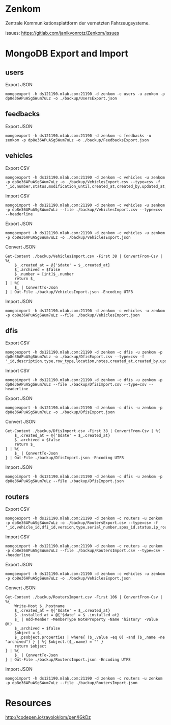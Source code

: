 # Zenkom

Zentrale Kommunikationsplattform der vernetzten Fahrzeugsysteme.

issues: https://gitlab.com/janikvonrotz/Zenkom/issues

# MongoDB Export and Import

## users

Export JSON

    mongoexport -h ds121190.mlab.com:21190 -d zenkom -c users -u zenkom -p dp8e36APuASgSWum7uLz -o ./backup/UsersExport.json

## feedbacks

Export JSON

    mongoexport -h ds121190.mlab.com:21190 -d zenkom -c feedbacks -u zenkom -p dp8e36APuASgSWum7uLz -o ./backup/FeedbacksExport.json

## vehicles

Export CSV

    mongoexport -h ds121190.mlab.com:21190 -d zenkom -c vehicles -u zenkom -p dp8e36APuASgSWum7uLz -o ./backup/VehiclesExport.csv --type=csv -f '_id,number,status,modification_until,created_at,created_by,updated_at,updated_by'

Import CSV

    mongoimport -h ds121190.mlab.com:21190 -d zenkom -c vehicles -u zenkom -p dp8e36APuASgSWum7uLz --file ./backup/VehiclesImport.csv --type=csv --headerline

Export JSON

    mongoexport -h ds121190.mlab.com:21190 -d zenkom -c vehicles -u zenkom -p dp8e36APuASgSWum7uLz -o ./backup/VehiclesExport.json

Convert JSON

    Get-Content ./backup/VehiclesImport.csv -First 38 | ConvertFrom-Csv | %{
        $_.created_at = @{'$date' = $_.created_at}
        $_.archived = $false
        $_.number = [int]$_.number
        return $_
    } | %{
        $_ | ConvertTo-Json
    } | Out-File ./backup/VehiclesImport.json -Encoding UTF8

Import JSON

    mongoimport -h ds121190.mlab.com:21190 -d zenkom -c vehicles -u zenkom -p dp8e36APuASgSWum7uLz --file ./backup/VehiclesImport.json

## dfis

Export CSV

    mongoexport -h ds121190.mlab.com:21190 -d zenkom -c dfis -u zenkom -p dp8e36APuASgSWum7uLz -o ./backup/DfisExport.csv --type=csv -f '_id,description,type,row_type,location,notes,created_at,created_by,updated_at,updated_by,archived'

Import CSV

    mongoimport -h ds121190.mlab.com:21190 -d zenkom -c dfis -u zenkom -p dp8e36APuASgSWum7uLz --file ./backup/DfisImport.csv --type=csv --headerline

Export JSON

    mongoexport -h ds121190.mlab.com:21190 -d zenkom -c dfis -u zenkom -p dp8e36APuASgSWum7uLz -o ./backup/DfisExport.json

Convert JSON

    Get-Content ./backup/DfisImport.csv -First 38 | ConvertFrom-Csv | %{
        $_.created_at = @{'$date' = $_.created_at}
        $_.archived = $false
        return $_
    } | %{
        $_ | ConvertTo-Json
    } | Out-File ./backup/DfisImport.json -Encoding UTF8

Import JSON

    mongoimport -h ds121190.mlab.com:21190 -d zenkom -c dfis -u zenkom -p dp8e36APuASgSWum7uLz --file ./backup/DfisImport.json

## routers

Export CSV

    mongoexport -h ds121190.mlab.com:21190 -d zenkom -c routers -u zenkom -p dp8e36APuASgSWum7uLz -o ./backup/RoutersExport.csv --type=csv -f '_id,vehicle_id,dfi_id,version,type,serial_number,spos_id,status,ip_router,ip_cashbox,sim1,sim2,sim_itt,phone1,phone2,phone_itt,profile,notes,transport_company,installed_at,created_at,created_by,updated_at,updated_by,archived'

Import CSV

    mongoimport -h ds121190.mlab.com:21190 -d zenkom -c routers -u zenkom -p dp8e36APuASgSWum7uLz --file ./backup/RoutersImport.csv --type=csv --headerline

Export JSON

    mongoexport -h ds121190.mlab.com:21190 -d zenkom -c vehicles -u zenkom -p dp8e36APuASgSWum7uLz -o ./backup/VehiclesExport.json

Convert JSON

    Get-Content ./backup/RoutersImport.csv -First 106 | ConvertFrom-Csv | %{
        Write-Host $_.hostname
        $_.created_at = @{'$date' = $_.created_at}
        $_.installed_at = @{'$date' = $_.installed_at}
        $_ | Add-Member -MemberType NoteProperty -Name 'history' -Value @()   
        $_.archived = $false
        $object = $_
        $_.psobject.properties | where{ ($_.value -eq 0) -and ($_.name -ne "archived") } | %{ $object.($_.name) = "" }
        return $object
    } | %{
        $_ | ConvertTo-Json
    } | Out-File ./backup/RoutersImport.json -Encoding UTF8

Import JSON

    mongoimport -h ds121190.mlab.com:21190 -d zenkom -c routers -u zenkom -p dp8e36APuASgSWum7uLz --file ./backup/RoutersImport.json

# Resources

http://codepen.io/zavoloklom/pen/IGkDz

